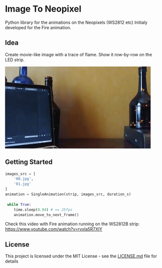 # Image To Neopixel

Python library for the animations on the Neopixels (WS2812 etc)
Initialy developed for the Fire animation.

## Idea

Create movie-like image with a trace of flame. Show it row-by-row on the LED strip.

![python's fire animation on the WS2812B strip](https://github.com/lavron/img2neopixel/blob/master/images/preview.gif)


## Getting Started

```python
images_src = [
    '00.jpg',
    '01.jpg'
]
animation = SingleAnimation(strip, images_src, duration_s)

 while True:
    time.sleep(0.04) # == 25fps
    animation.move_to_next_frame()

```

Check this video with Fire animation running on the WS2812B strip:
https://www.youtube.com/watch?v=rvxla5R7XIY


## License

This project is licensed under the MIT License - see the [LICENSE.md](LICENSE.md) file for details